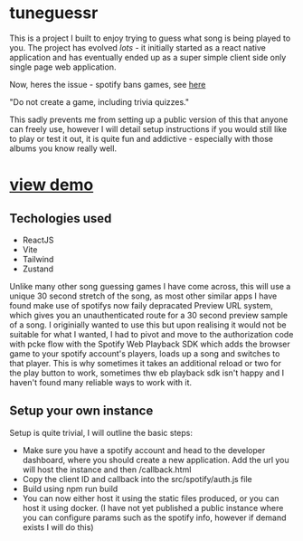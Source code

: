 # tuneguessr

This is a project I built to enjoy trying to guess what song is being played to you. The project has evolved *lots* - it initially started as a react native application and has eventually ended up as a super simple client side only single page web application. 

Now, heres the issue - spotify bans games, see [here](https://developer.spotify.com/policy#iii-some-prohibited-applications) 

"Do not create a game, including trivia quizzes."

This sadly prevents me from setting up a public version of this that anyone can freely use, however I will detail setup instructions if you would still like to play or test it out, it is quite fun and addictive - especially with those albums you know really well.

# [view demo](https://www.youtube.com/watch?v=zbDU0qnwpSY)

## Techologies used
* ReactJS
* Vite
* Tailwind
* Zustand

Unlike many other song guessing games I have come across, this will use a unique 30 second stretch of the song, as most other similar apps I have found make use of spotifys now faily depracated Preview URL system, which gives you an unauthenticated route for a 30 second preview sample of a song. I originially wanted to use this but upon realising it would not be suitable for what I wanted, I had to pivot and move to the authorization code with pcke flow with the Spotify Web Playback SDK which adds the browser game to your spotify account's players, loads up a song and switches to that player. This is why sometimes it takes an additional reload or two for the play button to work, sometimes thw eb playback sdk isn't happy and I haven't found many reliable ways to work with it.

## Setup your own instance

Setup is quite trivial, I will outline the basic steps:
- Make sure you have a spotify account and head to the developer dashboard, where you should create a new application. Add the url you will host the instance and then /callback.html
- Copy the client ID and callback into the src/spotify/auth.js file
- Build using npm run build
- You can now either host it using the static files produced, or you can host it using docker. (I have not yet published a public instance where you can configure params such as the spotify info, however if demand exists I will do this) 